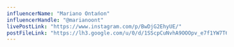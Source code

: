 ```yaml
---
influencerName: "Mariano Ontańon"
influencerHandle: "@marianoont"
livePostLink: "https://www.instagram.com/p/BwDjG2EhyUE/"
postFileLink: "https://lh3.google.com/u/0/d/1SScpCuNvhA9OOOpv_e7f1YW7T61JZYxT"
---
```

